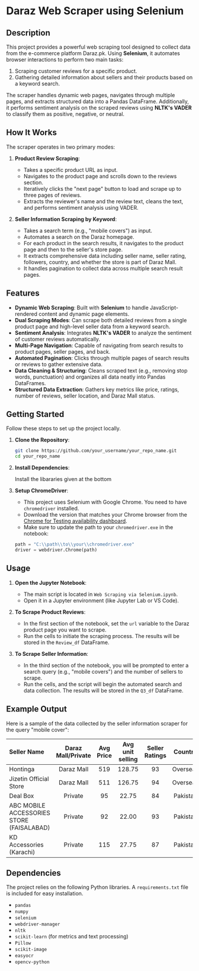 # Daraz Web Scraper using Selenium

## Description

This project provides a powerful web scraping tool designed to collect data from the e-commerce platform Daraz.pk. Using **Selenium**, it automates browser interactions to perform two main tasks:
1.  Scraping customer reviews for a specific product.
2.  Gathering detailed information about sellers and their products based on a keyword search.

The scraper handles dynamic web pages, navigates through multiple pages, and extracts structured data into a Pandas DataFrame. Additionally, it performs sentiment analysis on the scraped reviews using **NLTK's VADER** to classify them as positive, negative, or neutral.

## How It Works

The scraper operates in two primary modes:

1.  **Product Review Scraping**:
    - Takes a specific product URL as input.
    - Navigates to the product page and scrolls down to the reviews section.
    - Iteratively clicks the "next page" button to load and scrape up to three pages of reviews.
    - Extracts the reviewer's name and the review text, cleans the text, and performs sentiment analysis using VADER.

2.  **Seller Information Scraping by Keyword**:
    - Takes a search term (e.g., "mobile covers") as input.
    - Automates a search on the Daraz homepage.
    - For each product in the search results, it navigates to the product page and then to the seller's store page.
    - It extracts comprehensive data including seller name, seller rating, followers, country, and whether the store is part of Daraz Mall.
    - It handles pagination to collect data across multiple search result pages.

## Features

- **Dynamic Web Scraping**: Built with **Selenium** to handle JavaScript-rendered content and dynamic page elements.
- **Dual Scraping Modes**: Can scrape both detailed reviews from a single product page and high-level seller data from a keyword search.
- **Sentiment Analysis**: Integrates **NLTK's VADER** to analyze the sentiment of customer reviews automatically.
- **Multi-Page Navigation**: Capable of navigating from search results to product pages, seller pages, and back.
- **Automated Pagination**: Clicks through multiple pages of search results or reviews to gather extensive data.
- **Data Cleaning & Structuring**: Cleans scraped text (e.g., removing stop words, punctuation) and organizes all data neatly into Pandas DataFrames.
- **Structured Data Extraction**: Gathers key metrics like price, ratings, number of reviews, seller location, and Daraz Mall status.

## Getting Started

Follow these steps to set up the project locally.

1.  **Clone the Repository**:
    ```bash
    git clone https://github.com/your_username/your_repo_name.git
    cd your_repo_name
    ```
2.  **Install Dependencies**:
    
    Install the libararies given at the bottom
    
3.  **Setup ChromeDriver**:
    - This project uses Selenium with Google Chrome. You need to have `chromedriver` installed.
    - Download the version that matches your Chrome browser from the [Chrome for Testing availability dashboard](https://googlechromelabs.github.io/chrome-for-testing/).
    - Make sure to update the path to your `chromedriver.exe` in the notebook:
    ```python
    path = "C:\\path\\to\\your\\chromedriver.exe"
    driver = webdriver.Chrome(path)
    ```

## Usage

1.  **Open the Jupyter Notebook**:
    - The main script is located in `Web Scraping via Selenium.ipynb`.
    - Open it in a Jupyter environment (like Jupyter Lab or VS Code).

2.  **To Scrape Product Reviews**:
    - In the first section of the notebook, set the `url` variable to the Daraz product page you want to scrape.
    - Run the cells to initiate the scraping process. The results will be stored in the `Review_df` DataFrame.

3.  **To Scrape Seller Information**:
    - In the third section of the notebook, you will be prompted to enter a search query (e.g., "mobile covers") and the number of sellers to scrape.
    - Run the cells, and the script will begin the automated search and data collection. The results will be stored in the `Q3_df` DataFrame.

## Example Output

Here is a sample of the data collected by the seller information scraper for the query "mobile cover":

| Seller Name                                 | Daraz Mall/Private | Avg Price | Avg unit selling | Seller Ratings | Country  | Followers |
| :------------------------------------------ | :----------------: | :-------: | :--------------: | :------------: | :------: | :-------: |
| Hontinga                                    |     Daraz Mall     |    519    |      128.75      |       93       | Overseas |   30709   |
| Jizetin Official Store                      |     Daraz Mall     |    511    |      126.75      |       94       | Overseas |   4299    |
| Deal Box                                    |      Private       |    95     |      22.75       |       84       | Pakistan |   14179   |
| ABC MOBILE ACCESSORIES STORE (FAISALABAD)   |      Private       |    92     |      22.00       |       93       | Pakistan |   12020   |
| KD Accessories (Karachi)                    |      Private       |    115    |      27.75       |       87       | Pakistan |   5509    |

## Dependencies

The project relies on the following Python libraries. A `requirements.txt` file is included for easy installation.

- `pandas`
- `numpy`
- `selenium`
- `webdriver-manager`
- `nltk`
- `scikit-learn` (for metrics and text processing)
- `Pillow`
- `scikit-image`
- `easyocr`
- `opencv-python`
